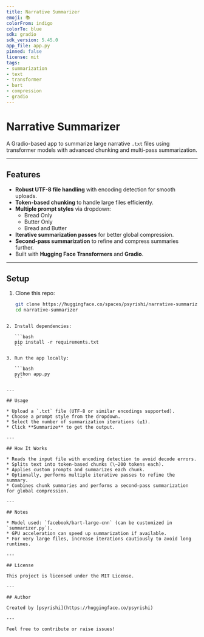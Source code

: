```yaml
---
title: Narrative Summarizer
emoji: 📚
colorFrom: indigo
colorTo: blue
sdk: gradio
sdk_version: 5.45.0
app_file: app.py
pinned: false
license: mit
tags:
- summarization
- text
- transformer
- bart
- compression
- gradio
---
```


# Narrative Summarizer

A Gradio-based app to summarize large narrative `.txt` files using transformer models with advanced chunking and multi-pass summarization.

---

## Features

- **Robust UTF-8 file handling** with encoding detection for smooth uploads.
- **Token-based chunking** to handle large files efficiently.
- **Multiple prompt styles** via dropdown:
  - Bread Only
  - Butter Only
  - Bread and Butter
- **Iterative summarization passes** for better global compression.
- **Second-pass summarization** to refine and compress summaries further.
- Built with **Hugging Face Transformers** and **Gradio**.

---

## Setup

1. Clone this repo:
   ```bash
   git clone https://huggingface.co/spaces/psyrishi/narrative-summarizer
   cd narrative-summarizer
````

2. Install dependencies:

   ```bash
   pip install -r requirements.txt
   ```

3. Run the app locally:

   ```bash
   python app.py
   ```

---

## Usage

* Upload a `.txt` file (UTF-8 or similar encodings supported).
* Choose a prompt style from the dropdown.
* Select the number of summarization iterations (≥1).
* Click **Summarize** to get the output.

---

## How It Works

* Reads the input file with encoding detection to avoid decode errors.
* Splits text into token-based chunks (\~200 tokens each).
* Applies custom prompts and summarizes each chunk.
* Optionally, performs multiple iterative passes to refine the summary.
* Combines chunk summaries and performs a second-pass summarization for global compression.

---

## Notes

* Model used: `facebook/bart-large-cnn` (can be customized in `summarizer.py`).
* GPU acceleration can speed up summarization if available.
* For very large files, increase iterations cautiously to avoid long runtimes.

---

## License

This project is licensed under the MIT License.

---

## Author

Created by [psyrishi](https://huggingface.co/psyrishi)

---

Feel free to contribute or raise issues!

